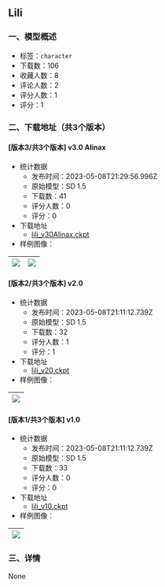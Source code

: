 ## Lili
### 一、模型概述

- 标签：`character`
- 下载数：106
- 收藏人数：8
- 评论人数：2
- 评分人数：1
- 评分：1

### 二、下载地址（共3个版本）

#### [版本3/共3个版本] v3.0 Alinax

- 统计数据
  - 发布时间：2023-05-08T21:29:56.996Z
  - 原始模型：SD 1.5
  - 下载数：41
  - 评分人数：0
  - 评分：0
- 下载地址
  - [lili_v30Alinax.ckpt](https://civitai.com/api/download/models/65876)
- 样例图像：

| <img src="https://image.civitai.com/xG1nkqKTMzGDvpLrqFT7WA/6d45b306-eb0a-47dd-83f8-e5e358e4830a/width=450/851481.jpeg" /> | <img src="https://image.civitai.com/xG1nkqKTMzGDvpLrqFT7WA/59d94ec7-d14f-4f73-9a97-82c7478fd766/width=450/730241.jpeg" /> |
| ---- | ---- |

#### [版本2/共3个版本] v2.0

- 统计数据
  - 发布时间：2023-05-08T21:11:12.739Z
  - 原始模型：SD 1.5
  - 下载数：32
  - 评分人数：1
  - 评分：1
- 下载地址
  - [lili_v20.ckpt](https://civitai.com/api/download/models/65195)
- 样例图像：

| <img src="https://image.civitai.com/xG1nkqKTMzGDvpLrqFT7WA/6dccf2c9-b1f9-46a3-8532-9767cbcaeccf/width=450/721863.jpeg" /> |
| ---- |

#### [版本1/共3个版本] v1.0

- 统计数据
  - 发布时间：2023-05-08T21:11:12.739Z
  - 原始模型：SD 1.5
  - 下载数：33
  - 评分人数：0
  - 评分：0
- 下载地址
  - [lili_v10.ckpt](https://civitai.com/api/download/models/64995)
- 样例图像：

| <img src="https://image.civitai.com/xG1nkqKTMzGDvpLrqFT7WA/a83dc06a-3eb3-4d92-b130-4e595704852a/width=450/719374.jpeg" /> |
| ---- |


### 三、详情
None